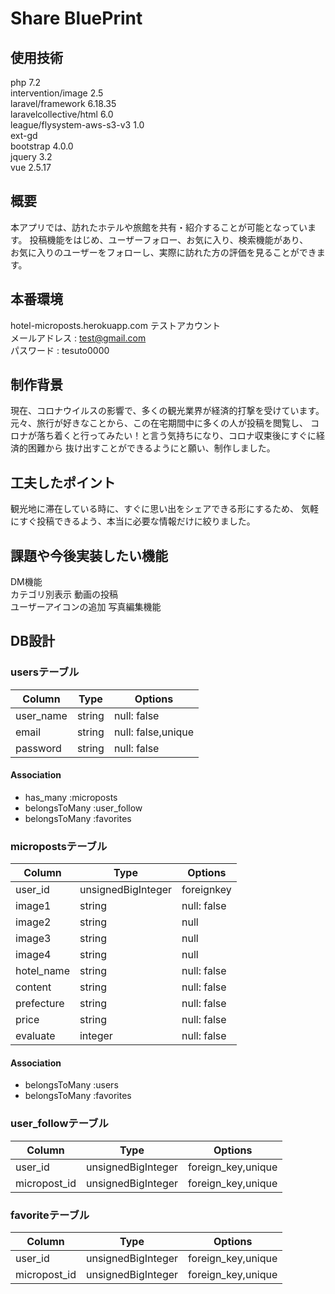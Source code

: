 # Share BluePrint
## 使用技術

php 7.2<br>
intervention/image 2.5<br>
laravel/framework 6.18.35<br>
laravelcollective/html 6.0<br>
league/flysystem-aws-s3-v3 1.0<br>
ext-gd<br>
bootstrap 4.0.0<br>
jquery 3.2<br>
vue 2.5.17<br>


## 概要

本アプリでは、訪れたホテルや旅館を共有・紹介することが可能となっています。
投稿機能をはじめ、ユーザーフォロー、お気に入り、検索機能があり、<br>
お気に入りのユーザーをフォローし、実際に訪れた方の評価を見ることができます。


## 本番環境

hotel-microposts.herokuapp.com
テストアカウント  
メールアドレス : test@gmail.com  
パスワード : tesuto0000


## 制作背景

現在、コロナウイルスの影響で、多くの観光業界が経済的打撃を受けています。
元々、旅行が好きなことから、この在宅期間中に多くの人が投稿を閲覧し、
コロナが落ち着くと行ってみたい！と言う気持ちになり、コロナ収束後にすぐに経済的困難から
抜け出すことができるようにと願い、制作しました。


## 工夫したポイント

観光地に滞在している時に、すぐに思い出をシェアできる形にするため、
気軽にすぐ投稿できるよう、本当に必要な情報だけに絞りました。


## 課題や今後実装したい機能

DM機能  
カテゴリ別表示
動画の投稿  
ユーザーアイコンの追加
写真編集機能


## DB設計
### usersテーブル
|Column|Type|Options|
|------|----|-------|
|user_name|string|null: false|
|email|string|null: false,unique|
|password|string|null: false|

#### Association
- has_many :microposts
- belongsToMany :user_follow
- belongsToMany :favorites

### micropostsテーブル
|Column|Type|Options|
|------|----|-------|
|user_id|unsignedBigInteger|foreignkey|
|image1|string|null: false|
|image2|string|null|
|image3|string|null|
|image4|string|null|
|hotel_name|string|null: false|
|content|string|null: false|
|prefecture|string|null: false|
|price|string|null: false|
|evaluate|integer|null: false|

#### Association
- belongsToMany :users
- belongsToMany :favorites

### user_followテーブル
|Column|Type|Options|
|------|----|-------|
|user_id|unsignedBigInteger|foreign_key,unique|
|micropost_id|unsignedBigInteger|foreign_key,unique|

### favoriteテーブル
|Column|Type|Options|
|------|----|-------|
|user_id|unsignedBigInteger|foreign_key,unique|
|micropost_id|unsignedBigInteger|foreign_key,unique|

